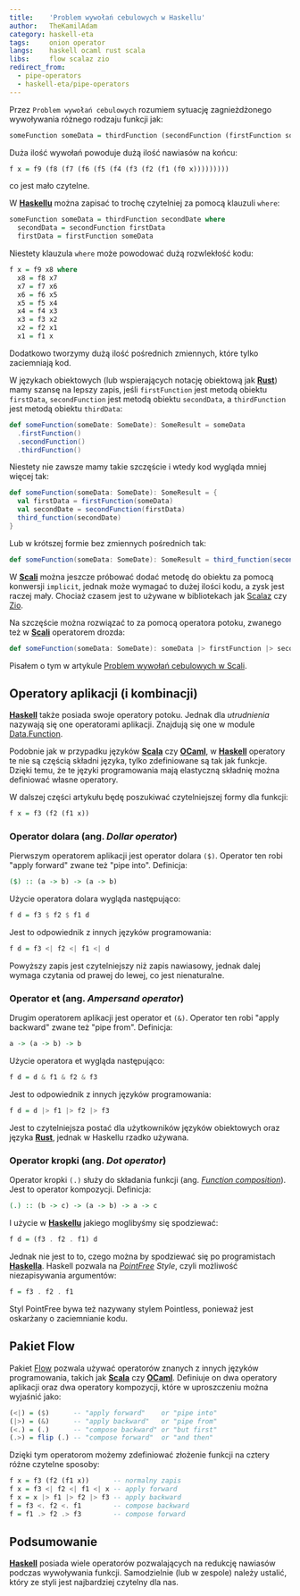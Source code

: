 ```yaml
---
title:    'Problem wywołań cebulowych w Haskellu'
author:   TheKamilAdam
category: haskell-eta
tags:     onion operator
langs:    haskell ocaml rust scala
libs:     flow scalaz zio
redirect_from:
  - pipe-operators
  - haskell-eta/pipe-operators
---
```


Przez `Problem wywołań cebulowych` rozumiem sytuację zagnieżdżonego wywoływania różnego rodzaju funkcji jak:
```haskell
someFunction someData = thirdFunction (secondFunction (firstFunction someData))
```

Duża ilość wywołań powoduje dużą ilość nawiasów na końcu:
```haskell
f x = f9 (f8 (f7 (f6 (f5 (f4 (f3 (f2 (f1 (f0 x)))))))))
```
co jest mało czytelne.

W **[Haskellu]** można zapisać to trochę czytelniej za pomocą klauzuli `where`:
```haskell
someFunction someData = thirdFunction secondDate where 
  secondData = secondFunction firstData
  firstData = firstFunction someData
```

Niestety klauzula `where` może powodować dużą rozwlekłość kodu:
```haskell
f x = f9 x8 where 
  x8 = f8 x7
  x7 = f7 x6
  x6 = f6 x5
  x5 = f5 x4
  x4 = f4 x3
  x3 = f3 x2
  x2 = f2 x1
  x1 = f1 x
```
Dodatkowo tworzymy dużą ilość pośrednich zmiennych,
które tylko zaciemniają kod.

W językach obiektowych (lub wspierających notację obiektową jak **[Rust]**) mamy szansę na lepszy zapis,
jeśli `firstFunction` jest metodą obiektu `firstData`,
`secondFunction` jest metodą obiektu `secondData`,
a `thirdFunction` jest metodą obiektu `thirdData`:
```scala
def someFunction(someDate: SomeDate): SomeResult = someData
  .firstFunction()
  .secondFunction()
  .thirdFunction()
```

Niestety nie zawsze mamy takie szczęście i wtedy kod wygląda mniej więcej tak:
```scala
def someFunction(someData: SomeDate): SomeResult = {
  val firstData = firstFunction(someData)
  val secondDate = secondFunction(firstData)
  third_function(secondDate)
}
```

Lub w krótszej formie bez zmiennych pośrednich tak:
```scala
def someFunction(someData: SomeDate): SomeResult = third_function(secondFunction(firstData(someData)))
```

W **[Scali]** można jeszcze próbować dodać metodę do obiektu za pomocą konwersji `implicit`,
jednak może wymagać to dużej ilości kodu,
a zysk jest raczej mały.
Chociaż czasem jest to używane w bibliotekach jak [Scalaz] czy [Zio].

Na szczęście można rozwiązać to za pomocą operatora potoku,
zwanego też w **[Scali]** operatorem drozda:
```scala
def someFunction(someData: SomeDate): someData |> firstFunction |> secondFunction |> thirdFunction
```
Pisałem o tym w artykule [Problem wywołań cebulowych w Scali](/scalapipe).

## Operatory aplikacji (i kombinacji)

**[Haskell]** także posiada swoje operatory potoku.
Jednak dla *utrudnienia* nazywają się one operatorami aplikacji.
Znajdują się one w module [Data.Function](https://hackage.haskell.org/package/base-4.14.0.0/docs/Data-Function.html).

Podobnie jak w przypadku języków **[Scala]** czy **[OCaml]**,
w **[Haskell]** operatory te nie są częścią składni języka,
tylko zdefiniowane są tak jak funkcje.
Dzięki temu,
że te języki programowania mają elastyczną składnię można definiować własne operatory.

W dalszej części artykułu będę poszukiwać czytelniejszej formy dla funkcji:
```haskell
f x = f3 (f2 (f1 x))
```

### Operator dolara (ang. *Dollar operator*)
Pierwszym operatorem aplikacji jest operator dolara `($)`.
Operator ten robi "apply forward" zwane też "pipe into".
Definicja:
```haskell
($) :: (a -> b) -> (a -> b)
```

Użycie operatora dolara wygląda następująco:
```haskell
f d = f3 $ f2 $ f1 d
```

Jest to odpowiednik z innych języków programowania:
```haskell
f d = f3 <| f2 <| f1 <| d
```

Powyższy zapis jest czytelniejszy niż zapis nawiasowy,
jednak dalej wymaga czytania od prawej do lewej,
co jest nienaturalne.

### Operator et (ang. *Ampersand operator*)
Drugim operatorem aplikacji jest operator et `(&)`.
Operator ten robi "apply backward" zwane też "pipe from".
Definicja:
```haskell
a -> (a -> b) -> b
```

Użycie operatora et wygląda następująco:
```haskell
f d = d & f1 & f2 & f3
```

Jest to odpowiednik z innych języków programowania:
```haskell
f d = d |> f1 |> f2 |> f3
```

Jest to czytelniejsza postać dla użytkowników języków obiektowych oraz języka **[Rust]**,
jednak w Haskellu rzadko używana.

### Operator kropki (ang. *Dot operator*)
Operator kropki `(.)` służy do składania funkcji (ang. *[Function composition](https://wiki.haskell.org/Function_composition)*).
Jest to operator kompozycji.
Definicja:
```haskell
(.) :: (b -> c) -> (a -> b) -> a -> c
```
I użycie w **[Haskellu]** jakiego moglibyśmy się spodziewać:
```haskell
f d = (f3 . f2 . f1) d
```

Jednak nie jest to to,
czego można by spodziewać się po programistach **[Haskella]**.
Haskell pozwala na *[PointFree](https://wiki.haskell.org/Pointfree) Style*,
czyli możliwość niezapisywania argumentów:
```haskell
f = f3 . f2 . f1
```

Styl PointFree bywa też nazywany stylem Pointless,
ponieważ jest oskarżany o zaciemnianie kodu.

## Pakiet Flow
Pakiet [Flow](https://hackage.haskell.org/package/flow-1.0.21/docs/Flow.html) pozwala używać operatorów znanych z innych języków programowania,
takich jak **[Scala]** czy **[OCaml]**.
Definiuje on dwa operatory aplikacji oraz dwa operatory kompozycji,
które w uproszczeniu można wyjaśnić jako:
```haskell
(<|) = ($)      -- "apply forward"    or "pipe into"
(|>) = (&)      -- "apply backward"   or "pipe from"
(<.) = (.)      -- "compose backward" or "but first"
(.>) = flip (.) -- "compose forward"  or "and then"
```

Dzięki tym operatorom możemy zdefiniować złożenie funkcji na cztery różne czytelne sposoby:
```haskell
f x = f3 (f2 (f1 x))      -- normalny zapis
f x = f3 <| f2 <| f1 <| x -- apply forward
f x = x |> f1 |> f2 |> f3 -- apply backward
f = f3 <. f2 <. f1        -- compose backward
f = f1 .> f2 .> f3        -- compose forward
```

## Podsumowanie

**[Haskell]** posiada wiele operatorów pozwalających na redukcję nawiasów podczas wywoływania funkcji.
Samodzielnie (lub w zespole) należy ustalić,
który ze styli jest najbardziej czytelny dla nas.

[Haskell]:              /langs/haskell
[Haskella]:             /langs/haskell
[Haskellu]:             /langs/haskell
[OCaml]:                /langs/ocaml
[Scala]:                /langs/scala
[Scali]:                /langs/scala
[Rust]:                 /langs/rust

[scalaz]:               /libs/scalaz
[zio]:                  /libs/zio

[operator]:             /tags/operator
